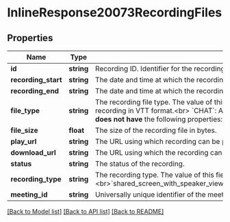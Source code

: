 # InlineResponse20073RecordingFiles

## Properties
Name | Type | Description | Notes
------------ | ------------- | ------------- | -------------
**id** | **string** | Recording ID. Identifier for the recording. | [optional] 
**recording_start** | **string** | The date and time at which the recording started. | [optional] 
**recording_end** | **string** | The date and time at which the recording ended. | [optional] 
**file_type** | **string** | The recording file type. The value of this field could be one of the following:&lt;br&gt; &#x60;MP4&#x60;: Video file of the recording.&lt;br&gt;&#x60;M4A&#x60; Audio-only file of the recording.&lt;br&gt;&#x60;TIMELINE&#x60;: Timestamp file of the recording in JSON format.&lt;br&gt; &#x60;TRANSCRIPT&#x60;: Transcription file of the recording in VTT format.&lt;br&gt; &#x60;CHAT&#x60;: A TXT file containing in-meeting chat messages that were sent during the meeting.&lt;br&gt;&#x60;CC&#x60;: File containing closed captions of the recording in VTT file format.&lt;br&gt;&lt;br&gt; A recording file object with file type of either &#x60;CC&#x60; or &#x60;TIMELINE&#x60; **does not have** the following properties:&lt;br&gt;  &#x60;id&#x60;, &#x60;status&#x60;, &#x60;file_size&#x60;, &#x60;recording_type&#x60;, and &#x60;play_url&#x60;. | [optional] 
**file_size** | **float** | The size of the recording file in bytes. | [optional] 
**play_url** | **string** | The URL using which recording can be played. | [optional] 
**download_url** | **string** | The URL using which the recording can be downloaded | [optional] 
**status** | **string** | The status of the recording. | [optional] 
**recording_type** | **string** | The recording type. The value of this field can be one of the following:&lt;br&gt;&#x60;shared_screen_with_speaker_view(CC)&#x60;&lt;br&gt;&#x60;shared_screen_with_speaker_view&#x60;&lt;br&gt;&#x60;shared_screen_with_gallery_view&#x60;&lt;br&gt;&#x60;speaker_view&#x60;&lt;br&gt;&#x60;gallery_view&#x60;&lt;br&gt;&#x60;shared_screen&#x60;&lt;br&gt;&#x60;audio_only&#x60;&lt;br&gt;&#x60;audio_transcript&#x60;&lt;br&gt;&#x60;active_speake&#x60;&lt;br&gt;&#x60;chat_file&#x60;&lt;br&gt;&#x60;TIMELINE&#x60; | [optional] 
**meeting_id** | **string** | Universally unique identifier of the meeting instance that was being recorded. | [optional] 

[[Back to Model list]](../README.md#documentation-for-models) [[Back to API list]](../README.md#documentation-for-api-endpoints) [[Back to README]](../README.md)


